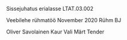Sissejuhatus erialasse LTAT.03.002

Veebilehe rühmatöö
November 2020
Rühm BJ

Oliver Savolainen
Kaur Vali
Märt Tender